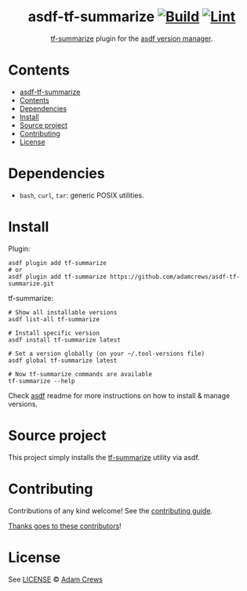 <div align="center">

# asdf-tf-summarize [![Build](https://github.com/adamcrews/asdf-tf-summarize/actions/workflows/build.yml/badge.svg)](https://github.com/adamcrews/asdf-tf-summarize/actions/workflows/build.yml) [![Lint](https://github.com/adamcrews/asdf-tf-summarize/actions/workflows/lint.yml/badge.svg)](https://github.com/adamcrews/asdf-tf-summarize/actions/workflows/lint.yml)


[tf-summarize](https://github.com/adamcrews/asdf-tf-summarize) plugin for the [asdf version manager](https://asdf-vm.com).

</div>

# Contents

- [asdf-tf-summarize  ](#asdf-tf-summarize--)
- [Contents](#contents)
- [Dependencies](#dependencies)
- [Install](#install)
- [Source project](#source-project)
- [Contributing](#contributing)
- [License](#license)

# Dependencies

- `bash`, `curl`, `tar`: generic POSIX utilities.

# Install

Plugin:

```shell
asdf plugin add tf-summarize
# or
asdf plugin add tf-summarize https://github.com/adamcrews/asdf-tf-summarize.git
```

tf-summarize:

```shell
# Show all installable versions
asdf list-all tf-summarize

# Install specific version
asdf install tf-summarize latest

# Set a version globally (on your ~/.tool-versions file)
asdf global tf-summarize latest

# Now tf-summarize commands are available
tf-summarize --help
```

Check [asdf](https://github.com/asdf-vm/asdf) readme for more instructions on how to
install & manage versions.

# Source project

This project simply installs the [tf-summarize](https://github.com/dineshba/tf-summarize) utility via asdf.

# Contributing

Contributions of any kind welcome! See the [contributing guide](contributing.md).

[Thanks goes to these contributors](https://github.com/adamcrews/asdf-tf-summarize/graphs/contributors)!

# License

See [LICENSE](LICENSE) © [Adam Crews](https://github.com/adamcrews/)
